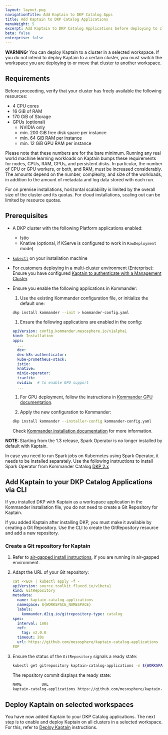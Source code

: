 ```yaml
---
layout: layout.pug
navigationTitle: Add Kaptain to DKP Catalog Apps
title: Add Kaptain to DKP Catalog Applications
menuWeight: 5
excerpt: Add Kaptain to DKP Catalog Applications before deploying to clusters.
beta: false
enterprise: false
---
```


<p class="message--warning"><strong>WARNING: </strong>
You can deploy Kaptain to a cluster in a selected workspace. If you do not intend to deploy Kaptain to a certain cluster, you must switch the workspace you are deploying to or move that cluster to another workspace.
</p>

## Requirements

Before proceeding, verify that your cluster has freely available the following resources:

- 4 CPU cores
- 16 GiB of RAM
- 170 GiB of Storage
- GPUs (optional)
  - NVIDIA only
  - min. 200 GiB free disk space per instance
  - min. 64 GiB RAM per instance
  - min. 12 GiB GPU RAM per instance

Please note that these numbers are for the bare minimum.
Running any real world machine learning workloads on Kaptain bumps these requirements for nodes, CPUs, RAM, GPUs, and persistent disks.
In particular, the number of CPU or GPU workers, or both, and RAM, must be increased considerably.
The amounts depend on the number, complexity, and size of the workloads, in addition to the amount of metadata and log data stored with each run.

For on premise installations, horizontal scalability is limited by the overall size of the cluster and its quotas.
For cloud installations, scaling out can be limited by resource quotas.

## Prerequisites

- A DKP cluster with the following Platform applications enabled:

  - Istio
  - Knative (optional, if KServe is configured to work in `RawDeployment` mode)

- [`kubectl`][kubectl] on your installation machine

- For customers deploying in a multi-cluster environment (Enterprise): Ensure you have configured [Kaptain to authenticate with a Management Cluster][dex].

- Ensure you enable the following applications in Kommander:

  1. Use the existing Kommander configuration file, or initialize the default one:

  ```bash
  dkp install kommander --init > kommander-config.yaml
  ```

  1. Ensure the following applications are enabled in the config:

  ```yaml
  apiVersion: config.kommander.mesosphere.io/v1alpha1
  kind: Installation
  apps:
    ...
    dex:
    dex-k8s-authenticator:
    kube-prometheus-stack:
    istio:
    knative:
    minio-operator:
    traefik:
    nvidia:  # to enable GPU support
    ...
  ```

  1. For GPU deployment, follow the instructions in [Kommander GPU documentation][kommander-gpu].

  1. Apply the new configuration to Kommander:

  ```bash
  dkp install kommander --installer-config kommander-config.yaml
  ```

  Check [Kommander installation documentation][kommander-install] for more information.

<p class="message--note"><strong>NOTE: </strong>Starting from the 1.3 release, Spark Operator is no longer installed by default with Kaptain.</p>

In case you need to run Spark jobs on Kubernetes using Spark Operator, it needs to be installed separately.
Use the following instructions to install Spark Operator from Kommander Catalog [DKP 2.x][install-spark-dkp2]

## Add Kaptain to your DKP Catalog Applications via CLI

If you installed DKP with Kaptain as a workspace application in the Kommander installation file, you do not need to create a Git Repository for Kaptain.

If you added Kaptain after installing DKP, you must make it available by creating a Git Repository. Use the CLI to create the GitRepository resource and add a new repository.

### Create a Git repository for Kaptain

1.  Refer to [air-gapped install instructions][airgapped_install], if you are running in air-gapped environment.

1.  Adapt the URL of your Git repository:

    ```yaml
    cat <<EOF | kubectl apply -f -
    apiVersion: source.toolkit.fluxcd.io/v1beta1
    kind: GitRepository
    metadata:
      name: kaptain-catalog-applications
      namespace: ${WORKSPACE_NAMESPACE}
      labels:
        kommander.d2iq.io/gitrepository-type: catalog
    spec:
      interval: 1m0s
      ref:
        tag: v2.0.0
      timeout: 20s
      url: https://github.com/mesosphere/kaptain-catalog-applications
    EOF
    ```

1.  Ensure the status of the `GitRepository` signals a ready state:

    ```bash
    kubectl get gitrepository kaptain-catalog-applications -n ${WORKSPACE_NAMESPACE}
    ```

    The repository commit displays the ready state:

    ```sh
    NAME         URL                                                        READY   STATUS                                                              AGE
    kaptain-catalog-applications https://github.com/mesosphere/kaptain-catalog-applications                True    Fetched revision: master/6c54bd1722604bd03d25dcac7a31c44ff4e03c6a   11m
    ```

## Deploy Kaptain on selected workspaces

You have now added Kaptain to your DKP Catalog applications. The next step is to enable and deploy Kaptain on all clusters in a selected workspace. For this, refer to [Deploy Kaptain][deploy] instructions.

[download]: ../../download/
[install-spark-dkp2]: /dkp/kommander/2.1/workspaces/applications/catalog-applications/dkp-applications/spark-operator/
[kommander-install]: /dkp/kommander/latest/install/
[kommander-gpu]: /dkp/kommander/latest/gpu/
[kubectl]: https://kubernetes.io/docs/tasks/tools/#kubectl
[dex]: ../../configuration/external-dex/
[airgapped_install]: ../air-gapped-dkp/
[deploy]: ../deploy-kaptain/

